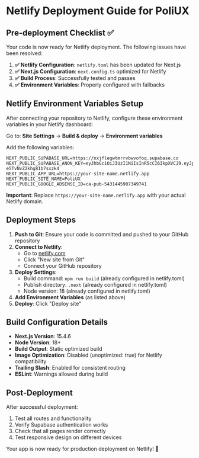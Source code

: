 # Netlify Deployment Guide for PoliUX

## Pre-deployment Checklist ✅

Your code is now ready for Netlify deployment. The following issues have been resolved:

1. **✅ Netlify Configuration**: `netlify.toml` has been updated for Next.js
2. **✅ Next.js Configuration**: `next.config.ts` optimized for Netlify
3. **✅ Build Process**: Successfully tested and passes
4. **✅ Environment Variables**: Properly configured with fallbacks

## Netlify Environment Variables Setup

After connecting your repository to Netlify, configure these environment variables in your Netlify dashboard:

Go to: **Site Settings** → **Build & deploy** → **Environment variables**

Add the following variables:

```
NEXT_PUBLIC_SUPABASE_URL=https://nxjflegwtmrrvbwvofoq.supabase.co
NEXT_PUBLIC_SUPABASE_ANON_KEY=eyJhbGciOiJIUzI1NiIsInR5cCI6IkpXVCJ9.eyJpc3MiOiJzdXBhYmFzZSIsInJlZiI6Im54amZsZWd3dG1ycnZid3ZvZm9xIiwicm9sZSI6ImFub24iLCJpYXQiOjE3NTMwNjQzOTksImV4cCI6MjA2ODY0MDM5OX0.U6rgXpgsjWDcGTx1BrvfdS-e5TvNvZ2khg8Ib7sxzk4
NEXT_PUBLIC_APP_URL=https://your-site-name.netlify.app
NEXT_PUBLIC_SITE_NAME=PoliUX
NEXT_PUBLIC_GOOGLE_ADSENSE_ID=ca-pub-5431445907349741
```

**Important**: Replace `https://your-site-name.netlify.app` with your actual Netlify domain.

## Deployment Steps

1. **Push to Git**: Ensure your code is committed and pushed to your GitHub repository
2. **Connect to Netlify**:
   - Go to [netlify.com](https://netlify.com)
   - Click "New site from Git"
   - Connect your GitHub repository
3. **Deploy Settings**:
   - Build command: `npm run build` (already configured in netlify.toml)
   - Publish directory: `.next` (already configured in netlify.toml)
   - Node version: 18 (already configured in netlify.toml)
4. **Add Environment Variables** (as listed above)
5. **Deploy**: Click "Deploy site"

## Build Configuration Details

- **Next.js Version**: 15.4.6
- **Node Version**: 18+
- **Build Output**: Static optimized build
- **Image Optimization**: Disabled (unoptimized: true) for Netlify compatibility
- **Trailing Slash**: Enabled for consistent routing
- **ESLint**: Warnings allowed during build

## Post-Deployment

After successful deployment:
1. Test all routes and functionality
2. Verify Supabase authentication works
3. Check that all pages render correctly
4. Test responsive design on different devices

Your app is now ready for production deployment on Netlify! 🚀